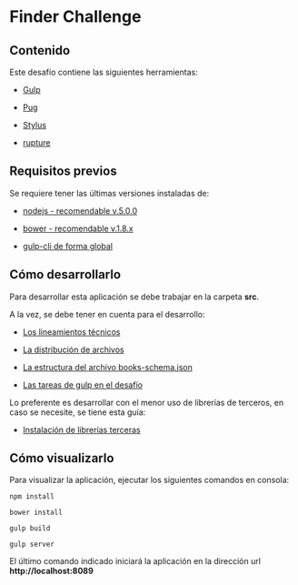 # Finder Challenge

## Contenido

Este desafío contiene las siguientes herramientas:

- [Gulp](http://gulpjs.com/)

- [Pug](https://pugjs.org/api/getting-started.html)

- [Stylus](http://stylus-lang.com/)

- [rupture](http://jescalan.github.io/rupture/)

## Requisitos previos

Se requiere tener las últimas versiones instaladas de:

- [nodejs - recomendable v.5.0.0](https://nodejs.org/es/)

- [bower - recomendable v.1.8.x](https://bower.io/)

- [gulp-cli de forma global](http://gulpjs.com/)

## Cómo desarrollarlo

Para desarrollar esta aplicación se debe trabajar en la carpeta **src**.

A la vez, se debe tener en cuenta para el desarrollo:

- [Los lineamientos técnicos](https://bitbucket.org/unt_taller_es/finderchallenge/wiki/Lineamientos%20t%C3%A9cnicos)

- [La distribución de archivos](https://bitbucket.org/unt_taller_es/finderchallenge/wiki/Estructura%20de%20directorios%20y%20archivos)

- [La estructura del archivo books-schema.json](https://bitbucket.org/unt_taller_es/finderchallenge/wiki/Estructura%20del%20archivo%20books-schema.json)

- [Las tareas de gulp en el desafío](https://bitbucket.org/unt_taller_es/finderchallenge/wiki/Tareas%20de%20gulp)

Lo preferente es desarrollar con el menor uso de librerías de terceros, en caso se necesite, se tiene esta guía:

- [Instalación de librerías terceras](https://bitbucket.org/unt_taller_es/finderchallenge/wiki/Instalaci%C3%B3n%20de%20librer%C3%ADas%20terceras)


## Cómo visualizarlo

Para visualizar la aplicación, ejecutar los siguientes comandos en consola:

```
npm install

bower install

gulp build

gulp server

```

El último comando indicado iniciará la aplicación en la dirección url **http://localhost:8089**

